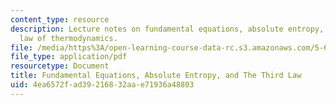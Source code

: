 ```yaml
---
content_type: resource
description: Lecture notes on fundamental equations, absolute entropy, and the third
  law of thermodynamics.
file: /media/https%3A/open-learning-course-data-rc.s3.amazonaws.com/5-60-thermodynamics-kinetics-spring-2008/4ea6572fad39216832aae71936a48803_lec_11.pdf
file_type: application/pdf
resourcetype: Document
title: Fundamental Equations, Absolute Entropy, and The Third Law
uid: 4ea6572f-ad39-2168-32aa-e71936a48803
---
```

